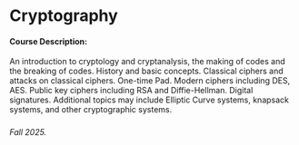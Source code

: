 # Cryptography

#### Course Description:
An introduction to cryptology and cryptanalysis, the making of codes and the breaking of codes. History and basic concepts. Classical ciphers and attacks on classical ciphers. One-time Pad. Modern ciphers including DES, AES. Public key ciphers including RSA and Diffie-Hellman. Digital signatures. Additional topics may include Elliptic Curve systems, knapsack systems, and other cryptographic systems.

###

###### Fall 2025.